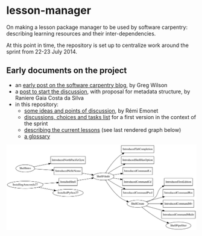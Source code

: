 lesson-manager
==============

On making a lesson package manager to be used by software carpentry: describing learning resources and their inter-dependencies.

At this point in time, the repository is set up to centralize work around the sprint from 22-23 July 2014.

## Early documents on the project

- an [early post on the software carpentry blog](http://software-carpentry.org/blog/2014/04/import-lesson.html), by Greg Wilson
- a [post to start the discussion](http://blog.rgaiacs.com/2014/07/02/import_lesson_is_possible.html), with proposal for metadata structure, by Raniere Gaia Costa da Silva
- in this repository:
  - [some ideas and points of discussion](01-scope-and-goals.md), by Rémi Emonet
  - [discussions, choices and tasks list](02-sprint-choices-and-tasks.md) for a first version in the context of the sprint
  - [describing the current lessons](03-split-lessons-with-dependencies.md) (see last rendered graph below)
  - [a glossary](04-glossary.md)


<img src="03-graph.svg?raw=true"/>
